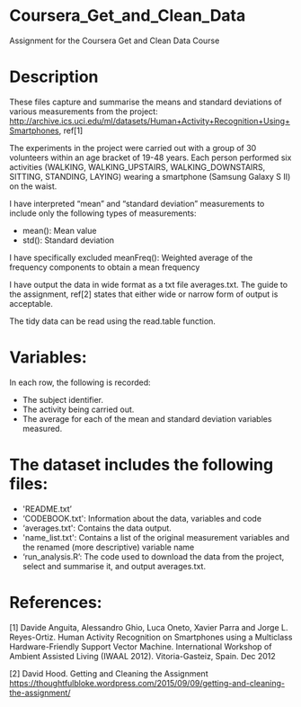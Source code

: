 # Coursera_Get_and_Clean_Data
Assignment for the Coursera Get and Clean Data Course

Description
======================================
These files capture and summarise the means and standard deviations of various measurements from the project:
http://archive.ics.uci.edu/ml/datasets/Human+Activity+Recognition+Using+Smartphones, ref[1]

The experiments in the project were carried out with a group of 30 volunteers within an age bracket of 19-48 years. Each person performed six activities (WALKING, WALKING_UPSTAIRS, WALKING_DOWNSTAIRS, SITTING, STANDING, LAYING) wearing a smartphone (Samsung Galaxy S II) on the waist.

I have interpreted “mean” and “standard deviation” measurements to include only the following types of measurements:
- mean(): Mean value
- std(): Standard deviation

I have specifically excluded
meanFreq(): Weighted average of the frequency components to obtain a mean frequency

I have output the data in wide format as a txt file averages.txt.  The guide to the assignment, ref[2] states that either wide or narrow form of output is acceptable.

The tidy data can be read using the read.table function.

Variables:
======================================
In each row, the following is recorded:
- The subject identifier.
- The activity being carried out.
- The average for each of the mean and standard deviation variables measured.

The dataset includes the following files:
=========================================
- 'README.txt’
- ‘CODEBOOK.txt': Information about the data, variables and code
- ‘averages.txt': Contains the data output.
- 'name_list.txt':  Contains a list of the original measurement variables and the renamed (more descriptive) variable name
- ‘run_analysis.R’: The code used to download the data from the project, select and summarise it, and output averages.txt.

References:
===========
[1] Davide Anguita, Alessandro Ghio, Luca Oneto, Xavier Parra and Jorge L. Reyes-Ortiz. Human Activity Recognition on Smartphones using a Multiclass Hardware-Friendly Support Vector Machine. International Workshop of Ambient Assisted Living (IWAAL 2012). Vitoria-Gasteiz, Spain. Dec 2012

[2] David Hood.
Getting and Cleaning the Assignment
https://thoughtfulbloke.wordpress.com/2015/09/09/getting-and-cleaning-the-assignment/


